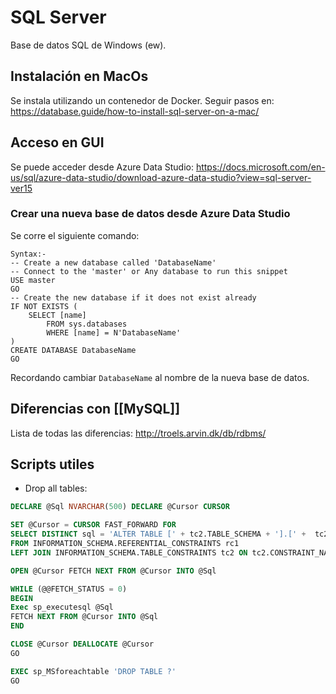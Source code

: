 # SQL Server
Base de datos SQL de Windows (ew).
## Instalación en MacOs
Se instala utilizando un contenedor de Docker. Seguir pasos en: https://database.guide/how-to-install-sql-server-on-a-mac/

## Acceso en GUI
Se puede acceder desde Azure Data Studio: https://docs.microsoft.com/en-us/sql/azure-data-studio/download-azure-data-studio?view=sql-server-ver15

### Crear una nueva base de datos desde Azure Data Studio
Se corre el siguiente comando:
```
Syntax:- 
-- Create a new database called 'DatabaseName'
-- Connect to the 'master' or Any database to run this snippet
USE master  
GO
-- Create the new database if it does not exist already
IF NOT EXISTS (
    SELECT [name]
        FROM sys.databases
        WHERE [name] = N'DatabaseName'
)
CREATE DATABASE DatabaseName
GO
```
Recordando cambiar `DatabaseName` al nombre de la nueva base de datos.

## Diferencias con [[MySQL]]
Lista de todas las diferencias: http://troels.arvin.dk/db/rdbms/

## Scripts utiles
- Drop all tables:
```sql
DECLARE @Sql NVARCHAR(500) DECLARE @Cursor CURSOR

SET @Cursor = CURSOR FAST_FORWARD FOR
SELECT DISTINCT sql = 'ALTER TABLE [' + tc2.TABLE_SCHEMA + '].[' +  tc2.TABLE_NAME + '] DROP [' + rc1.CONSTRAINT_NAME + '];'
FROM INFORMATION_SCHEMA.REFERENTIAL_CONSTRAINTS rc1
LEFT JOIN INFORMATION_SCHEMA.TABLE_CONSTRAINTS tc2 ON tc2.CONSTRAINT_NAME =rc1.CONSTRAINT_NAME

OPEN @Cursor FETCH NEXT FROM @Cursor INTO @Sql

WHILE (@@FETCH_STATUS = 0)
BEGIN
Exec sp_executesql @Sql
FETCH NEXT FROM @Cursor INTO @Sql
END

CLOSE @Cursor DEALLOCATE @Cursor
GO

EXEC sp_MSforeachtable 'DROP TABLE ?'
GO
```

